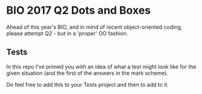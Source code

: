 # BIO 2017 Q2 Dots and Boxes

Ahead of this year's BIO, and in mind of recent object-oriented coding, please attempt Q2 - but in a 'proper' OO fashion. 

## Tests

In this repo I've primed you with an idea of what a test might look like for the given situation (and the first of the answers in the mark scheme). 

Do feel free to add this to your Tests project and then to add to it. 

